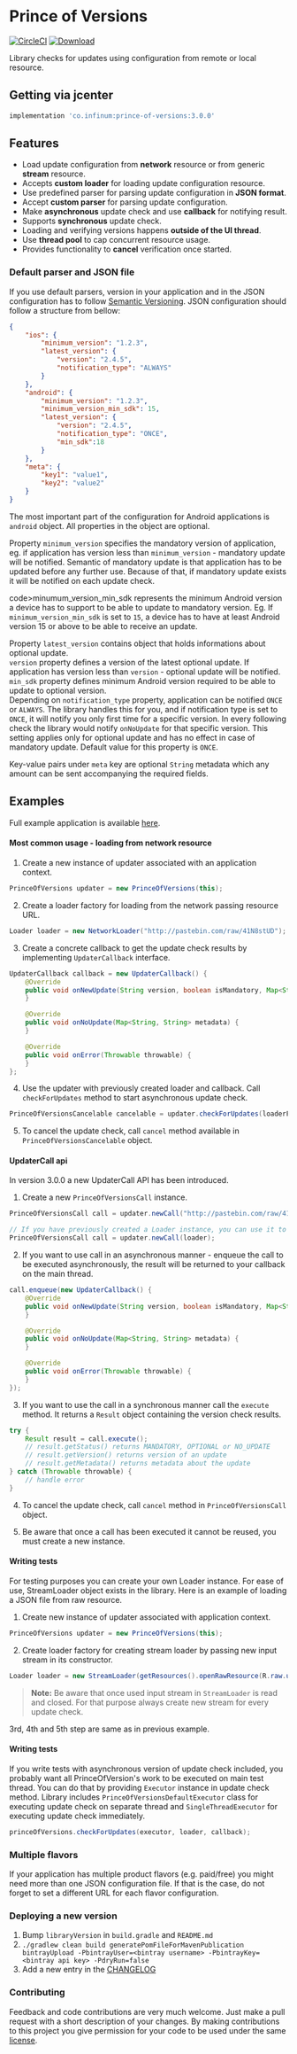 # Prince of Versions

[![CircleCI](https://circleci.com/gh/infinum/Android-Prince-of-Versions.svg?style=svg)](https://circleci.com/gh/infinum/Android-Prince-of-Versions)
[![Download](https://api.bintray.com/packages/infinum/android/prince-of-versions/images/download.svg)](https://bintray.com/infinum/android/prince-of-versions/_latestVersion)

Library checks for updates using configuration from remote or local resource.

## Getting via jcenter

```groovy
implementation 'co.infinum:prince-of-versions:3.0.0'
```

## Features

  * Load update configuration from **network** resource or from generic **stream** resource.
  * Accepts **custom loader** for loading update configuration resource.
  * Use predefined parser for parsing update configuration in **JSON format**.
  * Accept **custom parser** for parsing update configuration.
  * Make **asynchronous** update check and use **callback** for notifying result.
  * Supports **synchronous** update check.
  * Loading and verifying versions happens **outside of the UI thread**.
  * Use **thread pool** to cap concurrent resource usage.
  * Provides functionality to **cancel** verification once started.


### Default parser and JSON file

If you use default parsers, version in your application and in the JSON configuration has to follow [Semantic Versioning](http://semver.org/). JSON configuration should follow a structure from bellow:

```json
{
	"ios": {
		"minimum_version": "1.2.3",
		"latest_version": {
			"version": "2.4.5",
			"notification_type": "ALWAYS"
		}
	},
	"android": {
		"minimum_version": "1.2.3",
		"minimum_version_min_sdk": 15,
		"latest_version": {
			"version": "2.4.5",
			"notification_type": "ONCE",
			"min_sdk":18
		}
	},
	"meta": {
		"key1": "value1",
		"key2": "value2"
	}
}
```
The most important part of the configuration for Android applications is <code>android</code> object. All properties in the object are optional.

Property <code>minimum_version</code> specifies the mandatory version of application, eg. if application has version less than <code>minimum_version</code> - mandatory update will be notified. Semantic of mandatory update is that application has to be updated before any further use. Because of that, if mandatory update exists it will be notified on each update check.

code>minumum_version_min_sdk</code> represents the minimum Android version a device has to support to be able to update to mandatory version. Eg. If <code>minimum_version_min_sdk</code> is set to <code>15</code>, a device has to have at least Android version 15 or above to be able to receive an update.

Property <code>latest_version</code> contains object that holds informations about optional update.  
<code>version</code> property defines a version of the latest optional update. If application has version less than <code>version</code> - optional update will be notified.  
<code>min_sdk</code> property defines minimum Android version required to be able to update to optional version.  
Depending on <code>notification_type</code> property, application can be notified <code>ONCE</code> or <code>ALWAYS</code>. The library handles this for you, and if notification type is set to <code>ONCE</code>, it will notify you only first time for a specific version. In every following check the library would notify <code>onNoUpdate</code> for that specific version. This setting applies only for optional update and has no effect in case of mandatory update. Default value for this property is <code>ONCE</code>.

Key-value pairs under <code>meta</code> key are optional <code>String</code> metadata which any amount can be sent accompanying the required fields.

## Examples

Full example application is available [here](https://github.com/infinum/Android-Prince-of-Versions/tree/dev/ExampleApp).

#### Most common usage - loading from network resource
1. Create a new instance of updater associated with an application context.
```java
PrinceOfVersions updater = new PrinceOfVersions(this);
```

2. Create a loader factory for loading from the network passing resource URL.
```java
Loader loader = new NetworkLoader("http://pastebin.com/raw/41N8stUD");
```

3. Create a concrete callback to get the update check results by implementing <code>UpdaterCallback</code> interface.
```java
UpdaterCallback callback = new UpdaterCallback() {
    @Override
    public void onNewUpdate(String version, boolean isMandatory, Map<String, String> metadata) {
    }

    @Override
    public void onNoUpdate(Map<String, String> metadata) {
    }

    @Override
    public void onError(Throwable throwable) {
    }
};
```

4. Use the updater with previously created loader and callback. Call <code>checkForUpdates</code> method to start asynchronous update check.
```java
PrinceOfVersionsCancelable cancelable = updater.checkForUpdates(loaderFactory, callback);
```

5. To cancel the update check, call <code>cancel</code> method available in <code>PrinceOfVersionsCancelable</code> object.

#### UpdaterCall api
In version 3.0.0 a new UpdaterCall API has been introduced.

1. Create a new <code>PrinceOfVersionsCall</code> instance.
```java
PrinceOfVersionsCall call = updater.newCall("http://pastebin.com/raw/41N8stUD");

// If you have previously created a Loader instance, you can use it to create a PrinceOfVersionsCall instance.
PrinceOfVersionsCall call = updater.newCall(loader);
```

2. If you want to use call in an asynchronous manner - enqueue the call to be executed asynchronously, the result will be returned to your callback on the main thread.
```java
call.enqueue(new UpdaterCallback() {
    @Override
    public void onNewUpdate(String version, boolean isMandatory, Map<String, String> metadata) {
    }

    @Override
    public void onNoUpdate(Map<String, String> metadata) {
    }

    @Override
    public void onError(Throwable throwable) {
    }
});
```

3. If you want to use the call in a synchronous manner call the <code>execute</code> method. It returns a <code>Result</code> object containing the version check results.
```java
try {
    Result result = call.execute();
    // result.getStatus() returns MANDATORY, OPTIONAL or NO_UPDATE
    // result.getVersion() returns version of an update
    // result.getMetadata() returns metadata about the update
} catch (Throwable throwable) {
    // handle error
}
```

4. To cancel the update check, call <code>cancel</code> method in <code>PrinceOfVersionsCall</code> object.

5. Be aware that once a call has been executed it cannot be reused, you must create a new instance.

#### Writing tests

For testing purposes you can create your own Loader instance. For ease of use, StreamLoader object exists in the library. Here is an example of loading a JSON file from raw resource.

1. Create new instance of updater associated with application context.
```java
PrinceOfVersions updater = new PrinceOfVersions(this);
```

2. Create loader factory for creating stream loader by passing new input stream in its constructor.
```java
Loader loader = new StreamLoader(getResources().openRawResource(R.raw.update))
```

> **Note:**
> Be aware that once used input stream in <code>StreamLoader</code> is read and closed. For that purpose always create new stream for every update check.

3rd, 4th and 5th step are same as in previous example.

#### Writing tests

If you write tests with asynchronous version of update check included, you probably want all PrinceOfVersion's work to be executed on main test thread. You can do that by providing <code>Executor</code> instance in update check method. Library includes <code>PrinceOfVersionsDefaultExecutor</code> class for executing update check on separate thread and <code>SingleThreadExecutor</code> for executing update check immediately.
```java
princeOfVersions.checkForUpdates(executor, loader, callback);
```

### Multiple flavors
If your application has multiple product flavors (e.g. paid/free) you might need more than one JSON configuration file. If that is the case, do not forget to set a different URL for each flavor configuration.

### Deploying a new version

1. Bump `libraryVersion` in `build.gradle` and `README.md`
2. `./gradlew clean build generatePomFileForMavenPublication bintrayUpload -PbintrayUser=<bintray username> -PbintrayKey=<bintray api key> -PdryRun=false`
3. Add a new entry in the [CHANGELOG](https://github.com/infinum/Android-Prince-of-Versions/blob/master/CHANGELOG.md)

### Contributing

Feedback and code contributions are very much welcome. Just make a pull request with a short description of your changes. By making contributions to this project you give permission for your code to be used under the same [license](https://github.com/infinum/Android-prince-of-versions/blob/dev/LICENCE).
